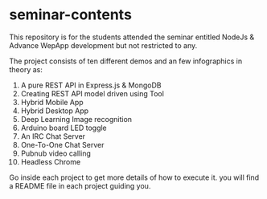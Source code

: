 
# seminar-contents
This  repository is for the students attended the seminar entitled NodeJs &amp; Advance WepApp development but not restricted to any.

The project consists of ten different demos and an few infographics in theory as:

 1. A pure REST API in Express.js & MongoDB
 2. Creating REST API model driven using Tool
 3. Hybrid Mobile App 
 4. Hybrid Desktop App
 5. Deep Learning Image recognition 
 6. Arduino board LED toggle
 7. An IRC Chat Server
 8. One-To-One Chat Server
 9. Pubnub video calling
 10. Headless Chrome

Go inside each project to get more details of how to execute it. you will find a README file in each project guiding you.   
